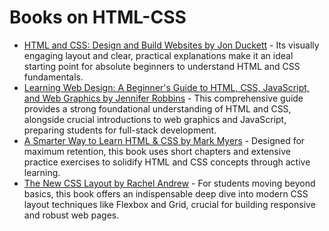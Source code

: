 # Books on HTML-CSS

* [HTML and CSS: Design and Build Websites by Jon Duckett](https://www.amazon.com/HTML-CSS-Design-Build-Websites/dp/1118008189/) - Its visually engaging layout and clear, practical explanations make it an ideal starting point for absolute beginners to understand HTML and CSS fundamentals.
* [Learning Web Design: A Beginner's Guide to HTML, CSS, JavaScript, and Web Graphics by Jennifer Robbins](https://www.amazon.com/Learning-Web-Design-Beginners-JavaScript/dp/1491961503/) - This comprehensive guide provides a strong foundational understanding of HTML and CSS, alongside crucial introductions to web graphics and JavaScript, preparing students for full-stack development.
* [A Smarter Way to Learn HTML & CSS by Mark Myers](https://www.amazon.com/Smarter-Way-Learn-HTML-CSS/dp/1497407817/) - Designed for maximum retention, this book uses short chapters and extensive practice exercises to solidify HTML and CSS concepts through active learning.
* [The New CSS Layout by Rachel Andrew](https://abookapart.com/products/the-new-css-layout) - For students moving beyond basics, this book offers an indispensable deep dive into modern CSS layout techniques like Flexbox and Grid, crucial for building responsive and robust web pages.